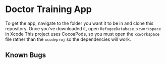 # Doctor Training App

To get the app, navigate to the folder you want it to be in and
clone this repository. Once you've downloaded it, open `RefugeeDatabase.xcworkspace` in Xcode
This project uses CocoaPods, so you must open the `xcworkspace` file rather than
the `xcodeproj` so the dependencies will work.



## Known Bugs
